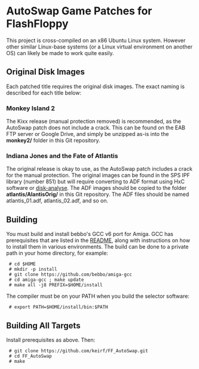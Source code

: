 
# AutoSwap Game Patches for FlashFloppy

This project is cross-compiled on an x86 Ubuntu Linux system. However
other similar Linux-base systems (or a Linux virtual environment on
another OS) can likely be made to work quite easily.

## Original Disk Images

Each patched title requires the original disk images. The exact naming is
described for each title below:

### Monkey Island 2

The Kixx release (manual protection removed) is recommended, as the
AutoSwap patch does not include a crack. This can be found on the EAB
FTP server or Google Drive, and simply be unzipped as-is into the
**monkey2/** folder in this Git repository.

### Indiana Jones and the Fate of Atlantis

The original release is okay to use, as the AutoSwap patch includes a
crack for the manual protection. The original images can be found in
the SPS IPF library (number 851) but will require converting to ADF
format using HxC software or
[disk-analyse](https://www.github.com/keirf/Disk-Utilities).  The ADF
images should be copied to the folder **atlantis/AlantisOrig/** in
this Git repository. The ADF files should be named
atlantis_01.adf, atlantis_02.adf, and so on.

## Building

You must build and install bebbo's GCC v6 port for Amiga.  GCC has
prerequisites that are listed in the
[README](https://github.com/bebbo/amiga-gcc/blob/master/README.md),
along with instructions on how to install them in various
environments.  The build can be done to a private path in your home
directory, for example:
```
 # cd $HOME
 # mkdir -p install
 # git clone https://github.com/bebbo/amiga-gcc
 # cd amiga-gcc ; make update
 # make all -j8 PREFIX=$HOME/install
```

The compiler must be on your PATH when you build the selector
software:
```
 # export PATH=$HOME/install/bin:$PATH
```

## Building All Targets

Install prerequisites as above. Then:
```
 # git clone https://github.com/keirf/FF_AutoSwap.git
 # cd FF_AutoSwap
 # make
```
